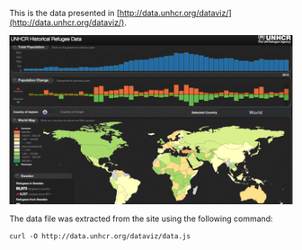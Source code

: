 This is the data presented in [http://data.unhcr.org/dataviz/](http://data.unhcr.org/dataviz/).

![](refugees.png)

The data file was extracted from the site using the following command:

```
curl -O http://data.unhcr.org/dataviz/data.js
```
